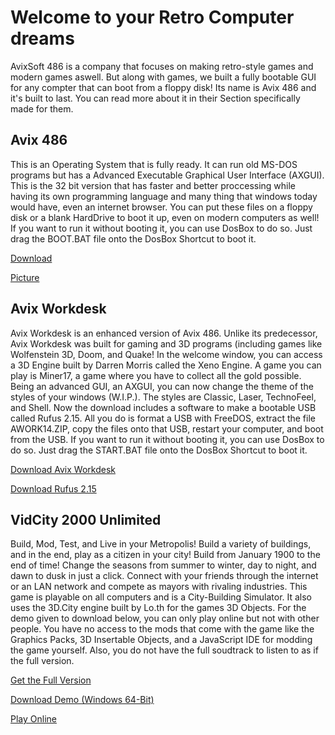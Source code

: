 Welcome to your Retro Computer dreams
================================

AvixSoft 486 is a company that focuses on making retro-style games and modern games aswell. But along with games, we built a fully bootable GUI for any compter that can boot from a floppy disk! Its name is Avix 486 and it's built to last. You can read more about it in their Section specifically made for them.

## Avix 486

This is an Operating System that is fully ready. It can run old MS-DOS programs but has a Advanced Executable Graphical User Interface (AXGUI). This is the 32 bit version that has faster and better proccessing while having its own programming language and many thing that windows today would have, even an internet browser. You can put these files on a floppy disk or a blank HardDrive to boot it up, even on modern computers as well! If you want to run it without booting it, you can use DosBox to do so. Just drag the BOOT.BAT file onto the DosBox Shortcut to boot it. 

[Download](https://avixsoft.github.io/AvixSoft-486/AVIX486.zip)

[Picture](https://avixsoft.github.io/AvixSoft-486/SYSPIC.png)

## Avix Workdesk

Avix Workdesk is an enhanced version of Avix 486. Unlike its predecessor, Avix Workdesk was built for gaming and 3D programs (including games like Wolfenstein 3D, Doom, and Quake! In the welcome window, you can access a 3D Engine built by Darren Morris called the Xeno Engine. A game you can play is Miner17, a game where you have to collect all the gold possible. Being an advanced GUI, an AXGUI, you can 
now change the theme of the styles of your windows (W.I.P.). The styles are Classic, Laser, TechnoFeel, and Shell. Now the download includes a software to make a bootable USB called Rufus 2.15. All you do is format a USB with FreeDOS, extract the file AWORK14.ZIP, copy the files onto that USB, restart your computer, and boot from the USB. If you want to run it without booting it, you can use DosBox to do so. Just drag the START.BAT file onto the DosBox Shortcut to boot it.      

[Download Avix Workdesk](https://avixsoft.github.io/AvixSoft-486/AWORK14.zip)

[Download Rufus 2.15](https://avixsoft.github.io/AvixSoft-486/Rufus.exe)


## VidCity 2000 Unlimited 

Build, Mod, Test, and Live in your Metropolis! Build a variety of buildings, and in the end, play as a citizen in your city! Build from January 1900 to the end of time! Change the seasons from summer to winter, day to night, and dawn to dusk in just a click. Connect with your friends through the internet or an LAN network and compete as mayors with rivaling industries. This game is playable on all computers and is a City-Building Simulator. It also uses the 3D.City engine built by Lo.th for the games 3D Objects. For the demo given to download below, you can only play online but not with other people. You have no access to the mods that come with the game like the Graphics Packs, 3D Insertable Objects, and a JavaScript IDE for modding the game yourself. Also, you do not have the full soudtrack to listen to as if the full version.

[Get the Full Version](avixsoft486@gmail.com)

[Download Demo (Windows 64-Bit)](https://avixsoft.github.io/AvixSoft-486/vc2kwin.zip)

[Play Online](https://avixsoft.github.io/vidcity2000/)
